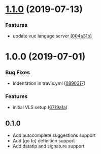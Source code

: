 # [1.1.0](https://github.com/atom-ide-community/atom-ide-vue/compare/v1.0.0...v1.1.0) (2019-07-13)


### Features

* update vue languge server ([004a31b](https://github.com/atom-ide-community/atom-ide-vue/commit/004a31b))

# 1.0.0 (2019-07-01)


### Bug Fixes

* indentation in travis.yml ([0890317](https://github.com/atom-ide-community/atom-ide-vue/commit/0890317))


### Features

* initial VLS setup ([6719a1a](https://github.com/atom-ide-community/atom-ide-vue/commit/6719a1a))

## 0.1.0
* Add autocomplete suggestions support
* Add [go to] definition support
* Add datatip and signature support
